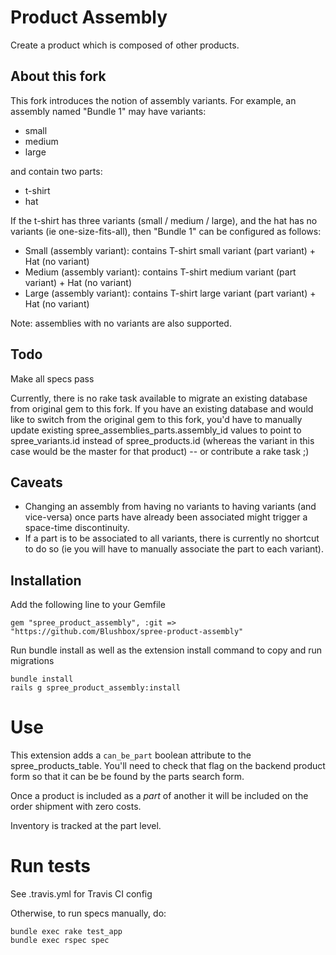 # Product Assembly

Create a product which is composed of other products.

## About this fork

This fork introduces the notion of assembly variants. For example, an assembly named "Bundle 1" may have variants:

- small
- medium
- large

and contain two parts:

- t-shirt
- hat

If the t-shirt has three variants (small / medium / large), and the hat has no variants (ie one-size-fits-all), then "Bundle 1" can be configured as follows:

- Small (assembly variant): contains T-shirt small variant (part variant) + Hat (no variant)
- Medium (assembly variant): contains T-shirt medium variant (part variant) + Hat (no variant)
- Large (assembly variant): contains T-shirt large variant (part variant) + Hat (no variant)

Note: assemblies with no variants are also supported.

## Todo

Make all specs pass

Currently, there is no rake task available to migrate an existing database from original gem to this fork.  If you have an existing database and would like to switch from the original gem to this fork, you'd have to manually update existing spree_assemblies_parts.assembly_id values to point to spree_variants.id instead of spree_products.id (whereas the variant in this case would be the master for that product) -- or contribute a rake task ;)

## Caveats

- Changing an assembly from having no variants to having variants (and vice-versa) once parts have already been associated might trigger a space-time discontinuity.
- If a part is to be associated to all variants, there is currently no shortcut to do so (ie you will have to manually associate the part to each variant).

## Installation

Add the following line to your Gemfile

    gem "spree_product_assembly", :git => "https://github.com/Blushbox/spree-product-assembly"

Run bundle install as well as the extension install command to copy and run migrations

    bundle install
    rails g spree_product_assembly:install

# Use

This extension adds a `can_be_part` boolean attribute to the spree_products_table.
You'll need to check that flag on the backend product form so that it can be
be found by the parts search form.

Once a product is included as a _part_ of another it will be included on the order
shipment with zero costs.

Inventory is tracked at the part level.

# Run tests

See .travis.yml for Travis CI config

Otherwise, to run specs manually, do:

    bundle exec rake test_app
    bundle exec rspec spec
